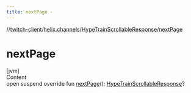```yaml
---
title: nextPage -
---
```

//[twitch-client](../../index.md)/[helix.channels](../index.md)/[HypeTrainScrollableResponse](index.md)/[nextPage](next-page.md)



# nextPage  
[jvm]  
Content  
open suspend override fun [nextPage](next-page.md)(): [HypeTrainScrollableResponse](index.md)?  



